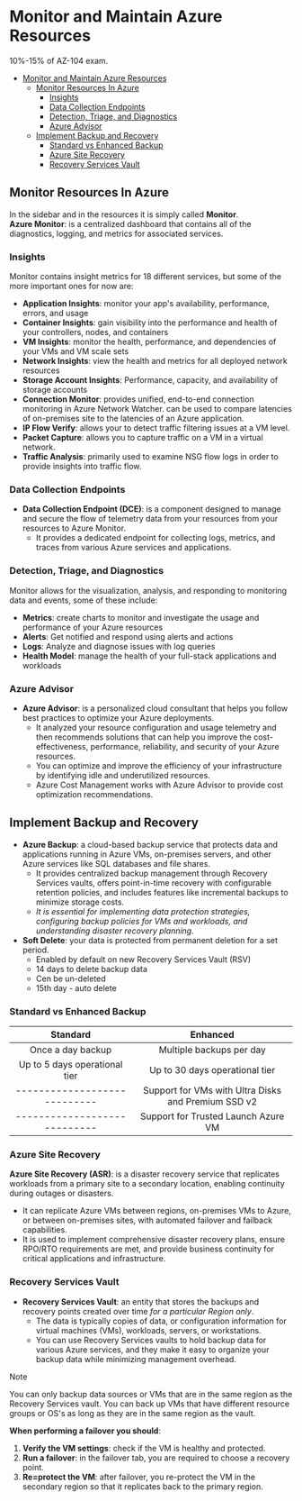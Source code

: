 # Monitor and Maintain Azure Resources

10%-15% of AZ-104 exam.  

- [Monitor and Maintain Azure Resources](#monitor-and-maintain-azure-resources)
  - [Monitor Resources In Azure](#monitor-resources-in-azure)
    - [Insights](#insights)
    - [Data Collection Endpoints](#data-collection-endpoints)
    - [Detection, Triage, and Diagnostics](#detection-triage-and-diagnostics)
    - [Azure Advisor](#azure-advisor)
  - [Implement Backup and Recovery](#implement-backup-and-recovery)
    - [Standard vs Enhanced Backup](#standard-vs-enhanced-backup)
    - [Azure Site Recovery](#azure-site-recovery)
    - [Recovery Services Vault](#recovery-services-vault)


## Monitor Resources In Azure

In the sidebar and in the resources it is simply called **Monitor**.  
**Azure Monitor**: is a centralized dashboard that contains all of the diagnostics, logging, and metrics for associated services.  

### Insights

Monitor contains insight metrics for 18 different services, but some of the more important ones for now are:
- **Application Insights**: monitor your app's availability, performance, errors, and usage
- **Container Insights**: gain visibility into the performance and health of your controllers, nodes, and containers
- **VM Insights**: monitor the health, performance, and dependencies of your VMs and VM scale sets
- **Network Insights**: view the health and metrics for all deployed network resources
- **Storage Account Insights**: Performance, capacity, and availability of storage accounts
- **Connection Monitor**: provides unified, end-to-end connection monitoring in Azure Network Watcher.  can be used to compare latencies of on-premises site to the latencies of an Azure application.
- **IP Flow Verify**: allows your to detect traffic filtering issues at a VM level.
- **Packet Capture**: allows you to capture traffic on a VM in a virtual network.
- **Traffic Analysis**: primarily used to examine NSG flow logs in order to provide insights into traffic flow.

### Data Collection Endpoints

- **Data Collection Endpoint (DCE)**: is a component designed to manage and secure the flow of telemetry data from your resources from your resources to Azure Monitor.
  - It provides a dedicated endpoint for collecting logs, metrics, and traces from various Azure services and applications.

### Detection, Triage, and Diagnostics

Monitor allows for the visualization, analysis, and responding to monitoring data and events, some of these include:
- **Metrics**: create charts to monitor and investigate the usage and performance of your Azure resources
- **Alerts**: Get notified and respond using alerts and actions
- **Logs**: Analyze and diagnose issues with log queries
- **Health Model**: manage the health of your full-stack applications and workloads

### Azure Advisor

- **Azure Advisor**: is a personalized cloud consultant that helps you follow best practices to optimize your Azure deployments.
  - It analyzed your resource configuration and usage telemetry and then recommends solutions that can help you improve the cost-effectiveness, performance, reliability, and security of your Azure resources.
  - You can optimize and improve the efficiency of your infrastructure by identifying idle and underutilized resources.
  - Azure Cost Management works with Azure Advisor to provide cost optimization recommendations.

## Implement Backup and Recovery

- **Azure Backup**: a cloud-based backup service that protects data and applications running in Azure VMs, on-premises servers, and other Azure services like SQL databases and file shares.
  - It provides centralized backup management through Recovery Services vaults, offers point-in-time recovery with configurable retention policies, and includes features like incremental backups to minimize storage costs.
  - *It is essential for implementing data protection strategies, configuring backup policies for VMs and workloads, and understanding disaster recovery planning.*
- **Soft Delete**: your data is protected from permanent deletion for a set period. 
  - Enabled by default on new Recovery Services Vault (RSV)
  - 14 days to delete backup data
  - Cen be un-deleted
  - 15th day - auto delete

### Standard vs Enhanced Backup

| **Standard**                    | **Enhanced**                                           |
|:-------------------------------:|:------------------------------------------------------:|
|   Once a day backup             |   Multiple backups per day                             |
|   Up to 5 days operational tier |   Up to 30 days operational tier                       |
|----------------------------     |   Support for VMs with Ultra Disks and Premium SSD v2  |
|----------------------------     |   Support for Trusted Launch Azure VM                  |

### Azure Site Recovery

**Azure Site Recovery (ASR)**: is a disaster recovery service that replicates workloads from a primary site to a secondary location, enabling continuity during outages or disasters.  
- It can replicate Azure VMs between regions, on-premises VMs to Azure, or between on-premises sites, with automated failover and failback capabilities.
- It is used to implement comprehensive disaster recovery plans, ensure RPO/RTO requirements are met, and provide business continuity for critical applications and infrastructure.

### Recovery Services Vault

- **Recovery Services Vault**: an entity that stores the backups and recovery points created over time *for a particular Region only*.  
  - The data is typically copies of data, or configuration information for virtual machines (VMs), workloads, servers, or workstations.
  - You can use Recovery Services vaults to hold backup data for various Azure services, and they make it easy to organize your backup data while minimizing management overhead.
> [!NOTE]
> You can only backup data sources or VMs that are in the same region as the Recovery Services vault.  You can back up VMs that have different resource groups or OS's as long as they are in the same region as the vault.

**When performing a failover you should**:
1. **Verify the VM settings**: check if the VM is healthy and protected.
2. **Run a failover**: in the failover tab, you are required to choose a recovery point.
3. **Re=protect the VM**: after failover, you re-protect the VM in the secondary region so that it replicates back to the primary region.
